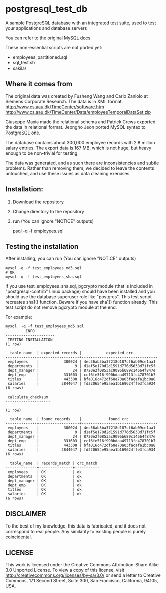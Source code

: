 # postgresql_test_db
A sample PostgreSQL database with an integrated test suite, used to test your applications and database servers

You can refer to the original [MySQL docs](https://dev.mysql.com/doc/employee/en/index.html)

These non-essential scripts are not ported yet:
* employees_partitioned.sql
* sql_test.sh
* sakila/


## Where it comes from

The original data was created by Fusheng Wang and Carlo Zaniolo at 
Siemens Corporate Research. The data is in XML format.
http://www.cs.aau.dk/TimeCenter/software.htm
http://www.cs.aau.dk/TimeCenter/Data/employeeTemporalDataSet.zip

Giuseppe Maxia made the relational schema and Patrick Crews exported
the data in relational format.
Jeongho Jeon ported MySQL syntax to PostgreSQL one.

The database contains about 300,000 employee records with 2.8 million 
salary entries. The export data is 167 MB, which is not huge, but
heavy enough to be non-trivial for testing.

The data was generated, and as such there are inconsistencies and subtle
problems. Rather than removing them, we decided to leave the contents
untouched, and use these issues as data cleaning exercises.


## Installation:

1. Download the repository
2. Change directory to the repository
3. run (You can ignore "NOTICE" outputs)

    psql -q -f employees.sql


## Testing the installation

After installing, you can run (You can ignore "NOTICE" outputs)

    mysql -q -f test_employees_md5.sql
    # OR
    mysql -q -f test_employees_sha.sql

If you use test_employees_sha.sql, pgcrypto module (that is included in
"postgresql-contrib" Linux package) should have been installed and you
should use the database superuser role like "postgres". This test script
recreates sha1() function. Beware if you have sha1() function already. This
test script do not remove pgcrypto module at the end.

For example:

    mysql  -q -f test_employees_md5.sql
             INFO
    ----------------------
     TESTING INSTALLATION
    (1 row)
    
      table_name  | expected_records |           expected_crc
    --------------+------------------+----------------------------------
     employees    |           300024 | 4ec56ab5ba37218d187cf6ab09ce1aa1
     departments  |                9 | d1af5e170d2d1591d776d5638d71fc5f
     dept_manager |               24 | 8720e2f0853ac9096b689c14664f847e
     dept_emp     |           331603 | ccf6fe516f990bdaa49713fc478701b7
     titles       |           443308 | bfa016c472df68e70a03facafa1bc0a8
     salaries     |          2844047 | fd220654e95aea1b169624ffe3fca934
    (6 rows)
    
     calculate_checksum
    --------------------
    
    (1 row)
    
      table_name  | found_records    |            found_crc
    --------------+------------------+----------------------------------
     employees    |           300024 | 4ec56ab5ba37218d187cf6ab09ce1aa1
     departments  |                9 | d1af5e170d2d1591d776d5638d71fc5f
     dept_manager |               24 | 8720e2f0853ac9096b689c14664f847e
     dept_emp     |           331603 | ccf6fe516f990bdaa49713fc478701b7
     titles       |           443308 | bfa016c472df68e70a03facafa1bc0a8
     salaries     |          2844047 | fd220654e95aea1b169624ffe3fca934
    (6 rows)
    
      table_name  | records_match | crc_match
    --------------+---------------+-----------
     employees    | OK            | ok
     departments  | OK            | ok
     dept_manager | OK            | ok
     dept_emp     | OK            | ok
     titles       | OK            | ok
     salaries     | OK            | ok
    (6 rows)


## DISCLAIMER

To the best of my knowledge, this data is fabricated, and
it does not correspond to real people. 
Any similarity to existing people is purely coincidental.


## LICENSE
This work is licensed under the 
Creative Commons Attribution-Share Alike 3.0 Unported License. 
To view a copy of this license, visit 
http://creativecommons.org/licenses/by-sa/3.0/ or send a letter to 
Creative Commons, 171 Second Street, Suite 300, San Francisco, 
California, 94105, USA.


